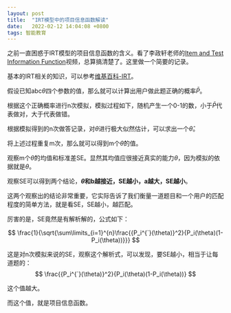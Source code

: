 ```yaml
---
layout: post
title:  "IRT模型中的项目信息函数解读"
date:   2022-02-12 14:04:08 +0800
tags: 智能教育
---
```


之前一直困惑于IRT模型的项目信息函数的含义。看了李政轩老师的[Item and Test Information Function](https://www.youtube.com/watch?v=VBoZ3bVapbw)视频，总算搞清楚了。这里做一个简要的记录。

基本的IRT相关的知识，可以参考[维基百科-IRT](https://zh.wikipedia.org/wiki/%E9%A1%B9%E7%9B%AE%E5%8F%8D%E5%BA%94%E7%90%86%E8%AE%BA)。


假设已知abc$\theta$四个参数的值，那么就可以计算出用户做此题正确的概率$\bar{P}$。

根据这个正确概率进行n次模拟，模拟过程如下，随机产生一个0-1的数，小于$\bar{P}$代表做对，大于代表做错。

根据模拟得到的n次做答记录，对$\theta$进行极大似然估计，可以求出一个$\hat{\theta}$。

将上述过程重复m次，那么就可以得到m个$\hat{\theta}$的值。

观察m个$\hat{\theta}$的均值和标准差SE。显然其均值应很接近真实的能力$\theta$，因为模拟的依据就是$\theta$。

观察SE可以得到两个结论，**$\theta$和b越接近，SE越小，a越大，SE越小**。

这两个观察出的结论非常重要，它实际告诉了我们衡量一道题目和一个用户的匹配程度的简单方法，就是看SE，SE越小，越匹配。

厉害的是，SE竟然是有解析解的，公式如下：

$$
\frac{1}{\sqrt{\sum\limits_{i=1}^{n}\frac{{P_i^{`}(\theta)}^2}{P_i(\theta)(1-P_i(\theta))}}}
$$

这是对n次模拟来说的SE，观察这个解析式，可以发现，要SE越小，相当于让每道题的：
$$
\frac{{P_i^{`}(\theta)}^2}{P_i(\theta)(1-P_i(\theta))}
$$

这个值越大。

而这个值，就是项目信息函数。







